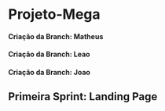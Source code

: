 # Projeto-Mega

#### Criação da Branch: Matheus
#### Criação da Branch: Leao
#### Criação da Branch: Joao

## Primeira Sprint: Landing Page



